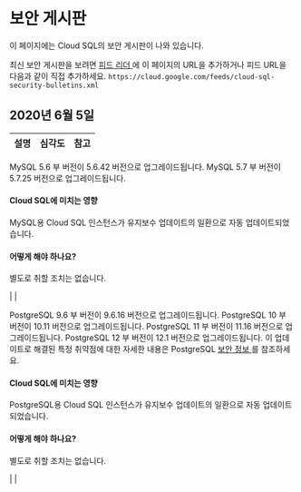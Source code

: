 #  보안 게시판

이 페이지에는 Cloud SQL의 보안 게시판이 나와 있습니다.

최신 보안 게시판을 보려면 [ 피드 리더
](https://wikipedia.org/wiki/Comparison_of_feed_aggregators) 에 이 페이지의 URL을
추가하거나 피드 URL을 다음과 같이 직접 추가하세요. ` https://cloud.google.com/feeds/cloud-sql-
security-bulletins.xml `

##  2020년 6월 5일

설명  |  심각도  |  참고  
---|---|---  
  
MySQL 5.6 부 버전이 5.6.42 버전으로 업그레이드됩니다. MySQL 5.7 부 버전이 5.7.25 버전으로 업그레이드됩니다.

####  Cloud SQL에 미치는 영향

MySQL용 Cloud SQL 인스턴스가 유지보수 업데이트의 일환으로 자동 업데이트되었습니다.

####  어떻게 해야 하나요?

별도로 취할 조치는 없습니다.

|  |  
  
PostgreSQL 9.6 부 버전이 9.6.16 버전으로 업그레이드됩니다. PostgreSQL 10 부 버전이 10.11 버전으로
업그레이드됩니다. PostgreSQL 11 부 버전이 11.16 버전으로 업그레이드됩니다. PostgreSQL 12 부 버전이 12.1
버전으로 업그레이드됩니다. 이 업데이트로 해결된 특정 취약점에 대한 자세한 내용은 PostgreSQL [ 보안 정보
](https://www.postgresql.org/support/security/) 를 참조하세요.

####  Cloud SQL에 미치는 영향

PostgreSQL용 Cloud SQL 인스턴스가 유지보수 업데이트의 일환으로 자동 업데이트되었습니다.

####  어떻게 해야 하나요?

별도로 취할 조치는 없습니다.

|  |

